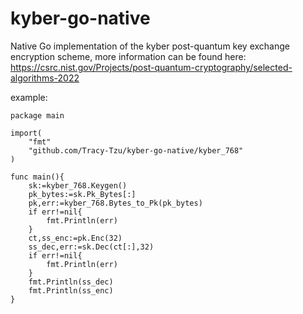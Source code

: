 # kyber-go-native

Native Go implementation of the kyber post-quantum key exchange encryption scheme, more information can be found here: https://csrc.nist.gov/Projects/post-quantum-cryptography/selected-algorithms-2022

example:
```
package main

import(
	"fmt"
	"github.com/Tracy-Tzu/kyber-go-native/kyber_768"
)

func main(){
	sk:=kyber_768.Keygen()
	pk_bytes:=sk.Pk_Bytes[:]
	pk,err:=kyber_768.Bytes_to_Pk(pk_bytes)
	if err!=nil{
		fmt.Println(err)
	}
	ct,ss_enc:=pk.Enc(32)
	ss_dec,err:=sk.Dec(ct[:],32)
	if err!=nil{
		fmt.Println(err)
	}
	fmt.Println(ss_dec)
	fmt.Println(ss_enc)
}
```
